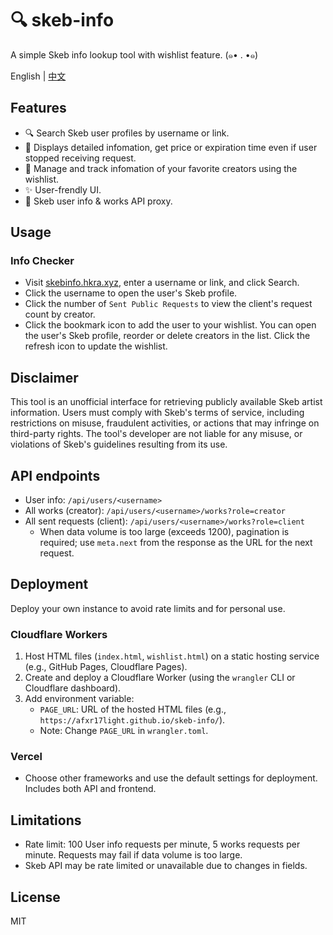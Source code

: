 # 🔍 skeb-info
A simple Skeb info lookup tool with wishlist feature. (๑• . •๑)

English | [中文](README.zh-CN.md)

## Features

- 🔍 Search Skeb user profiles by username or link.
- 📑 Displays detailed infomation, get price or expiration time even if user stopped receiving request.
- 🔖 Manage and track infomation of your favorite creators using the wishlist.
- ✨ User-frendly UI.
- 🔗 Skeb user info & works API proxy.

## Usage

### Info Checker
- Visit [skebinfo.hkra.xyz](https://skebinfo.hkra.xyz/), enter a username or link, and click Search.
- Click the username to open the user's Skeb profile.
- Click the number of `Sent Public Requests` to view the client's request count by creator.
- Click the bookmark icon to add the user to your wishlist. You can open the user's Skeb profile, reorder or delete creators in the list. Click the refresh icon to update the wishlist.

## Disclaimer

This tool is an unofficial interface for retrieving publicly available Skeb artist information. Users must comply with Skeb's terms of service, including restrictions on misuse, fraudulent activities, or actions that may infringe on third-party rights. The tool's developer are not liable for any misuse, or violations of Skeb's guidelines resulting from its use.

## API endpoints
- User info: `/api/users/<username>`
- All works (creator): `/api/users/<username>/works?role=creator`
- All sent requests (client): `/api/users/<username>/works?role=client`
    - When data volume is too large (exceeds 1200), pagination is required; use `meta.next` from the response as the URL for the next request.

## Deployment

Deploy your own instance to avoid rate limits and for personal use.

### Cloudflare Workers
1. Host HTML files (`index.html`, `wishlist.html`) on a static hosting service (e.g., GitHub Pages, Cloudflare Pages).
2. Create and deploy a Cloudflare Worker (using the `wrangler` CLI or Cloudflare dashboard).
3. Add environment variable:
   - `PAGE_URL`: URL of the hosted HTML files (e.g., `https://afxr17light.github.io/skeb-info/`).  
   - Note: Change `PAGE_URL` in `wrangler.toml`.

### Vercel
- Choose other frameworks and use the default settings for deployment. Includes both API and frontend.

## Limitations

- Rate limit: 100 User info requests per minute, 5 works requests per minute. Requests may fail if data volume is too large.
- Skeb API may be rate limited or unavailable due to changes in fields.

## License
MIT

